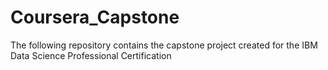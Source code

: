 # Coursera_Capstone
The following repository contains the capstone project created for the IBM Data Science Professional Certification
